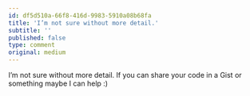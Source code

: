 ```yaml
---
id: df5d510a-66f8-416d-9983-5910a08b68fa
title: 'I’m not sure without more detail.'
subtitle: ''
published: false
type: comment
original: medium
---
```




I’m not sure without more detail. If you can share your code in a Gist or something maybe I can help :)

